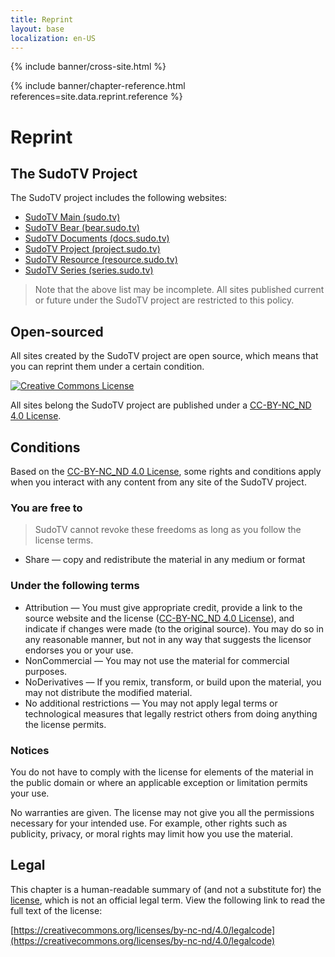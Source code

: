 ```yaml
---
title: Reprint
layout: base
localization: en-US
---
```


{% include banner/cross-site.html %}

{% include banner/chapter-reference.html 
  references=site.data.reprint.reference
%}

# Reprint

## The SudoTV Project

The SudoTV project includes the following websites:

- [SudoTV Main (sudo.tv)](https://sudo.tv)
- [SudoTV Bear (bear.sudo.tv)](https://bear.sudo.tv)
- [SudoTV Documents (docs.sudo.tv)](https://docs.sudo.tv)
- [SudoTV Project (project.sudo.tv)](https://project.sudo.tv)
- [SudoTV Resource (resource.sudo.tv)](https://resource.sudo.tv)
- [SudoTV Series (series.sudo.tv)](https://series.sudo.tv)

> Note that the above list may be incomplete. All sites published current or future under the SudoTV project are restricted to this policy.

## Open-sourced

All sites created by the SudoTV project are open source, which means that you can reprint them under a certain condition.

<p class="site-centered">
    <a rel="license" href="http://creativecommons.org/licenses/by-nc-nd/4.0/">
        <img 
            alt="Creative Commons License" 
            style="border-width:0"
            src="https://i.creativecommons.org/l/by-nc-nd/4.0/88x31.png" 
        />
    </a>
</p>

All sites belong the SudoTV project are published under a [CC-BY-NC_ND 4.0 License](http://creativecommons.org/licenses/by-nc-nd/4.0/).

## Conditions

Based on the [CC-BY-NC_ND 4.0 License](http://creativecommons.org/licenses/by-nc-nd/4.0/), some rights and conditions apply when you interact with any content from any site of the SudoTV project.

### You are free to

> SudoTV cannot revoke these freedoms as long as you follow the license terms.

- Share — copy and redistribute the material in any medium or format

### Under the following terms

- Attribution — You must give appropriate credit, provide a link to the source website and the license ([CC-BY-NC_ND 4.0 License](http://creativecommons.org/licenses/by-nc-nd/4.0/)), and indicate if changes were made (to the original source). You may do so in any reasonable manner, but not in any way that suggests the licensor endorses you or your use.
- NonCommercial — You may not use the material for commercial purposes.
- NoDerivatives — If you remix, transform, or build upon the material, you may not distribute the modified material.
- No additional restrictions — You may not apply legal terms or technological measures that legally restrict others from doing anything the license permits.

### Notices

You do not have to comply with the license for elements of the material in the public domain or where an applicable exception or limitation permits your use.

No warranties are given. The license may not give you all the permissions necessary for your intended use. For example, other rights such as publicity, privacy, or moral rights may limit how you use the material.

## Legal

This chapter is a human-readable summary of (and not a substitute for) the [license](https://creativecommons.org/licenses/by-nc-nd/4.0/legalcode), which is not an official legal term. View the following link to read the full text of the license:

[https://creativecommons.org/licenses/by-nc-nd/4.0/legalcode](https://creativecommons.org/licenses/by-nc-nd/4.0/legalcode)

